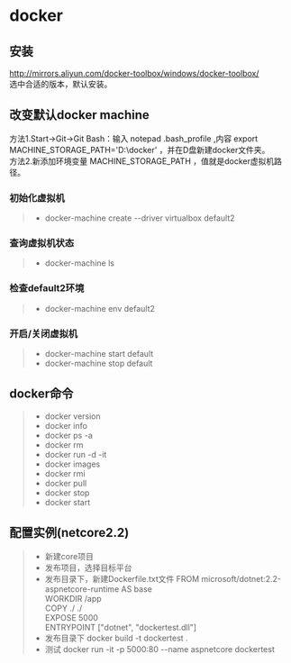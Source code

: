 # docker

## 安装
http://mirrors.aliyun.com/docker-toolbox/windows/docker-toolbox/  
选中合适的版本，默认安装。    

## 改变默认docker machine
方法1.Start->Git->Git Bash：输入 notepad .bash_profile ,内容 export MACHINE_STORAGE_PATH='D:\docker' ，并在D盘新建docker文件夹。  
方法2.新添加环境变量 MACHINE_STORAGE_PATH ，值就是docker虚拟机路径。  

### 初始化虚拟机
> * docker-machine create --driver virtualbox default2

### 查询虚拟机状态
> * docker-machine ls

### 检查default2环境
> * docker-machine env default2

### 开启/关闭虚拟机
> * docker-machine start default
> * docker-machine stop default

## docker命令
> * docker version
> * docker info
> * docker ps  -a 
> * docker rm
> * docker run -d -it 
> * docker images
> * docker rmi
> * docker pull 
> * docker stop
> * docker start

## 配置实例(netcore2.2)
> * 新建core项目
> * 发布项目，选择目标平台
> * 发布目录下，新建Dockerfile.txt文件
FROM microsoft/dotnet:2.2-aspnetcore-runtime AS base  
WORKDIR /app  
COPY ./ ./  
EXPOSE 5000  
ENTRYPOINT ["dotnet", "dockertest.dll"]  
> * 发布目录下  docker build -t dockertest .
> * 测试 docker run -it -p 5000:80 --name aspnetcore dockertest 


